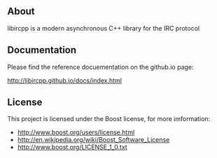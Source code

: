 About
-----
libircpp is a modern asynchronous C++ library for the IRC protocol

Documentation
-------------
Please find the reference docuementation on the github.io page:

http://libircpp.github.io/docs/index.html

License
-------
This project is licensed under the Boost license, for more imformation:

 * http://www.boost.org/users/license.html
 * http://en.wikipedia.org/wiki/Boost_Software_License
 * http://www.boost.org/LICENSE_1_0.txt
